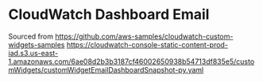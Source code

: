 # CloudWatch Dashboard Email

Sourced from https://github.com/aws-samples/cloudwatch-custom-widgets-samples
https://cloudwatch-console-static-content-prod-iad.s3.us-east-1.amazonaws.com/6ae08d2b3b3187cf46002650938b54713df835e5/customWidgets/customWidgetEmailDashboardSnapshot-py.yaml
